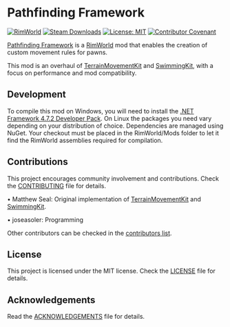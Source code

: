 Pathfinding Framework
===

[![RimWorld](https://img.shields.io/badge/RimWorld-1.4-informational)](https://rimworldgame.com/) [![Steam Downloads](https://img.shields.io/steam/downloads/ToDo)](https://steamcommunity.com/sharedfiles/filedetails/?id=2813426619) [![License: MIT](https://img.shields.io/badge/License-MIT-yellow.svg)](https://opensource.org/licenses/MIT) [![Contributor Covenant](https://img.shields.io/badge/Contributor%20Covenant-2.1-4baaaa.svg)](CODE_OF_CONDUCT.md)

[Pathfinding Framework](https://steamcommunity.com/sharedfiles/filedetails/?id=ToDo) is a [RimWorld](https://rimworldgame.com/) mod that enables the creation of custom movement rules for pawns.

This mod is an overhaul of [TerrainMovementKit](https://steamcommunity.com/sharedfiles/filedetails/?id=2048567351) and [SwimmingKit](https://steamcommunity.com/sharedfiles/filedetails/?id=1542399915), with a focus on performance and mod compatibility.

Development
---

To compile this mod on Windows, you will need to install the [.NET Framework 4.7.2 Developer Pack](https://dotnet.microsoft.com/en-us/download/dotnet-framework/net472). On Linux the packages you need vary depending on your distribution of choice. Dependencies are managed using NuGet. Your checkout must be placed in the RimWorld/Mods folder to let it find the RimWorld assemblies required for compilation.

Contributions
---

This project encourages community involvement and contributions. Check the [CONTRIBUTING](CONTRIBUTING.md) file for details.

• Matthew Seal: Original implementation of [TerrainMovementKit](https://github.com/MSeal/RimworldTerrainMovementKit) and [SwimmingKit](https://github.com/MSeal/RimworldSwimming).

• joseasoler: Programming

Other contributors can be checked in the [contributors list](https://github.com/joseasoler/pathfinding-framework/graphs/contributors).

License
---

This project is licensed under the MIT license. Check the [LICENSE](LICENSE) file for details.

Acknowledgements
---

Read the [ACKNOWLEDGEMENTS](ACKNOWLEDGEMENTS.md) file for details.
